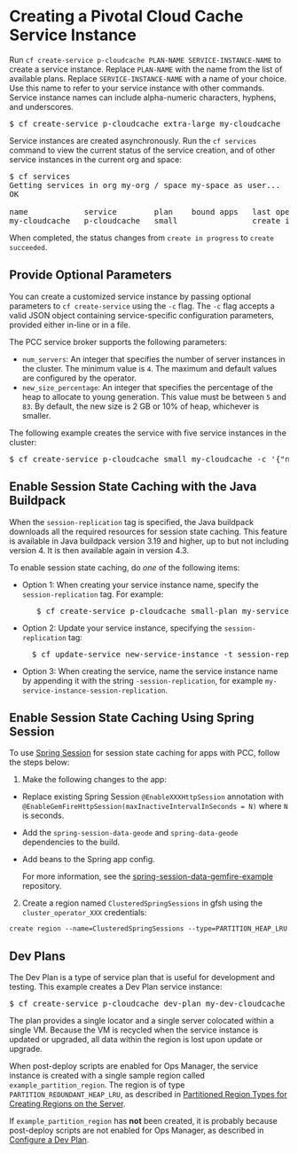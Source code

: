 
# Creating a Pivotal Cloud Cache Service Instance


Run `cf create-service p-cloudcache PLAN-NAME SERVICE-INSTANCE-NAME` to create a service instance. Replace `PLAN-NAME` with the name from the list of available plans. Replace `SERVICE-INSTANCE-NAME` with a name of your choice. Use this name to refer to your service instance with other commands. Service instance names can include alpha-numeric characters, hyphens, and underscores.

<pre class='terminal'>
$ cf create-service p-cloudcache extra-large my-cloudcache
</pre>

Service instances are created asynchronously. Run the `cf services` command to view the current status of the service creation, and of other service instances in the current org and space:

<pre class='terminal'>
$ cf services
Getting services in org my-org / space my-space as user...
OK

name            service        plan    bound apps   last operation
my-cloudcache   p-cloudcache   small                create in progress
</pre>

When completed, the status changes from `create in progress` to `create succeeded`.

## Provide Optional Parameters

You can create a customized service instance by passing optional parameters to `cf create-service` using the `-c` flag. The `-c` flag accepts a valid JSON object containing service-specific configuration parameters, provided either in-line or in a file.

The PCC service broker supports the following parameters:

- `num_servers`: An integer that specifies the number of server instances in the cluster. The minimum value is `4`. The maximum and default values are configured by the operator.
- `new_size_percentage`: An integer that specifies the percentage of the heap to allocate to young generation. This value must be between `5` and `83`. By default, the new size is 2&nbsp;GB or 10% of heap, whichever is smaller.

The following example creates the service with five service instances in the cluster:

<pre class='terminal'>
$ cf create-service p-cloudcache small my-cloudcache -c '{"num_servers": 5}'
</pre>

## <a id="ssc"></a> Enable Session State Caching with the Java Buildpack

When the `session-replication` tag is specified, the Java buildpack downloads all the required resources for session state caching. This feature is available in Java buildpack version 3.19 and higher, up to but not including version 4. It is then available again in version 4.3.

To enable session state caching, do _one_ of the following items:

- Option 1: When creating your service instance name, specify the `session-replication` tag. For example:

    <pre class='terminal'>
     $ cf create-service p-cloudcache small-plan my-service-instance -t session-replication</pre>

- Option 2: Update your service instance, specifying the `session-replication` tag:

    <pre class='terminal'>
    $ cf update-service new-service-instance -t session-replication</pre>

- Option 3: When creating the service, name the service instance name by appending it with the string `-session-replication`,
for example `my-service-instance-session-replication`.

## Enable Session State Caching Using Spring Session

To use
[Spring Session](http://projects.spring.io/spring-session/)
for session state caching for apps with PCC, follow the steps below:

1. Make the following changes to the app:
  * Replace existing Spring Session `@EnableXXXHttpSession` annotation with `@EnableGemFireHttpSession(maxInactiveIntervalInSeconds = N)` where `N` is seconds.
  * Add the `spring-session-data-geode` and `spring-data-geode` dependencies to the build.
  * Add beans to the Spring app config.

    For more information, see the [spring-session-data-gemfire-example](https://github.com/jxblum/spring-session-data-gemfire-example) repository.

2. Create a region named `ClusteredSpringSessions` in gfsh using the `cluster_operator_XXX` credentials:
  ```
  create region --name=ClusteredSpringSessions --type=PARTITION_HEAP_LRU
  ```

## Dev Plans

The Dev Plan is a type of service plan
that is useful for development and testing.
This example creates a Dev Plan service instance:

<pre class='terminal'>
$ cf create-service p-cloudcache dev-plan my-dev-cloudcache
</pre>

The plan provides a single locator and a single server colocated
within a single VM.
Because the VM is recycled when the service instance is updated or upgraded,
all data within the region is lost upon update or upgrade.

When post-deploy scripts are enabled for Ops Manager,
the service instance is created with a single sample region
called `example_partition_region`.
The region is of type `PARTITION_REDUNDANT_HEAP_LRU`,
as described in [Partitioned Region Types for Creating Regions on the Server](region-design.html#partitioned-types).

If `example_partition_region` has **not** been created,
it is probably because post-deploy scripts are not enabled for Ops Manager,
as described in [Configure a Dev Plan](./operator.html#dev-plan).
